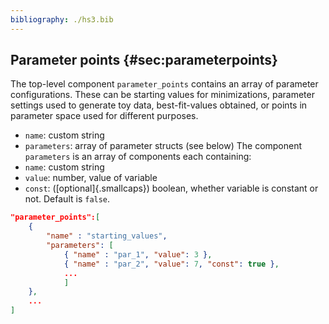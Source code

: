 ```yaml
---
bibliography: ./hs3.bib
---
```



## Parameter points {#sec:parameterpoints} 
The top-level component `parameter_points` contains an array of parameter configurations. These can be starting values for minimizations, parameter settings used to generate toy data, best-fit-values obtained, or points in parameter space used for different purposes. 

-   `name`: custom string 
-   `parameters`: array of parameter structs (see below) 
The component `parameters` is an array of components each containing: 
-   `name`: custom string 
-   `value`: number, value of variable 
-   `const`: ([optional]{.smallcaps}) boolean, whether variable is     constant or not. Default is `false`. 

```json title="Example: Parameter points"
"parameter_points":[ 
	{ 
		"name" : "starting_values", 
		"parameters": [ 
			{ "name" : "par_1", "value": 3 }, 
			{ "name" : "par_2", "value": 7, "const": true }, 
			... 
			] 
   	}, 
	... 
] 
``` 
